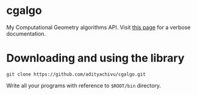 # cgalgo
My Computational Geometry algorithms API. Visit [this page](https://adityachivu.github.io/blog/2016/06/13/cgalgo-c++) for a verbose documentation.

# Downloading and using the library

    git clone https://github.com/adityachivu/cgalgo.git
  
Write all your programs with reference to `$ROOT/bin` directory.
